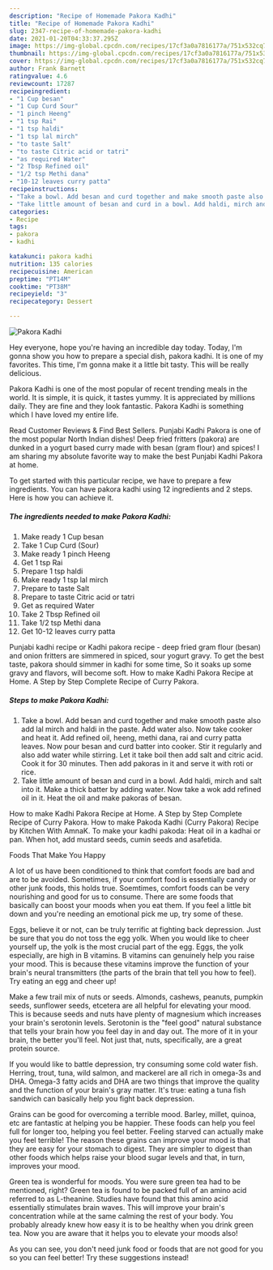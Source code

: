 ```yaml
---
description: "Recipe of Homemade Pakora Kadhi"
title: "Recipe of Homemade Pakora Kadhi"
slug: 2347-recipe-of-homemade-pakora-kadhi
date: 2021-01-20T04:33:37.295Z
image: https://img-global.cpcdn.com/recipes/17cf3a0a7816177a/751x532cq70/pakora-kadhi-recipe-main-photo.jpg
thumbnail: https://img-global.cpcdn.com/recipes/17cf3a0a7816177a/751x532cq70/pakora-kadhi-recipe-main-photo.jpg
cover: https://img-global.cpcdn.com/recipes/17cf3a0a7816177a/751x532cq70/pakora-kadhi-recipe-main-photo.jpg
author: Frank Barnett
ratingvalue: 4.6
reviewcount: 17287
recipeingredient:
- "1 Cup besan"
- "1 Cup Curd Sour"
- "1 pinch Heeng"
- "1 tsp Rai"
- "1 tsp haldi"
- "1 tsp lal mirch"
- "to taste Salt"
- "to taste Citric acid or tatri"
- "as required Water"
- "2 Tbsp Refined oil"
- "1/2 tsp Methi dana"
- "10-12 leaves curry patta"
recipeinstructions:
- "Take a bowl. Add besan and curd together and make smooth paste also add lal mirch and haldi in the paste. Add water also. Now take cooker and heat it. Add refined oil, heeng, methi dana, rai and curry patta leaves. Now pour besan and curd batter into cooker. Stir it regularly and also add water while stirring. Let it take boil then add salt and citric acid. Cook it for 30 minutes. Then add pakoras in it and serve it with roti or rice."
- "Take little amount of besan and curd in a bowl. Add haldi, mirch and salt into it. Make a thick batter by adding water. Now take a wok add refined oil in it. Heat the oil and make pakoras of besan."
categories:
- Recipe
tags:
- pakora
- kadhi

katakunci: pakora kadhi 
nutrition: 135 calories
recipecuisine: American
preptime: "PT14M"
cooktime: "PT38M"
recipeyield: "3"
recipecategory: Dessert

---
```



![Pakora Kadhi](https://img-global.cpcdn.com/recipes/17cf3a0a7816177a/751x532cq70/pakora-kadhi-recipe-main-photo.jpg)

Hey everyone, hope you're having an incredible day today. Today, I'm gonna show you how to prepare a special dish, pakora kadhi. It is one of my favorites. This time, I'm gonna make it a little bit tasty. This will be really delicious.

Pakora Kadhi is one of the most popular of recent trending meals in the world. It is simple, it is quick, it tastes yummy. It is appreciated by millions daily. They are fine and they look fantastic. Pakora Kadhi is something which I have loved my entire life.

Read Customer Reviews &amp; Find Best Sellers. Punjabi Kadhi Pakora is one of the most popular North Indian dishes! Deep fried fritters (pakora) are dunked in a yogurt based curry made with besan (gram flour) and spices! I am sharing my absolute favorite way to make the best Punjabi Kadhi Pakora at home.


To get started with this particular recipe, we have to prepare a few ingredients. You can have pakora kadhi using 12 ingredients and 2 steps. Here is how you can achieve it.

<!--inarticleads1-->

##### The ingredients needed to make Pakora Kadhi:

1. Make ready 1 Cup besan
1. Take 1 Cup Curd (Sour)
1. Make ready 1 pinch Heeng
1. Get 1 tsp Rai
1. Prepare 1 tsp haldi
1. Make ready 1 tsp lal mirch
1. Prepare to taste Salt
1. Prepare to taste Citric acid or tatri
1. Get as required Water
1. Take 2 Tbsp Refined oil
1. Take 1/2 tsp Methi dana
1. Get 10-12 leaves curry patta


Punjabi kadhi recipe or Kadhi pakora recipe - deep fried gram flour (besan) and onion fritters are simmered in spiced, sour yogurt gravy. To get the best taste, pakora should simmer in kadhi for some time, So it soaks up some gravy and flavors, will become soft. How to make Kadhi Pakora Recipe at Home. A Step by Step Complete Recipe of Curry Pakora. 

<!--inarticleads2-->

##### Steps to make Pakora Kadhi:

1. Take a bowl. Add besan and curd together and make smooth paste also add lal mirch and haldi in the paste. Add water also. Now take cooker and heat it. Add refined oil, heeng, methi dana, rai and curry patta leaves. Now pour besan and curd batter into cooker. Stir it regularly and also add water while stirring. Let it take boil then add salt and citric acid. Cook it for 30 minutes. Then add pakoras in it and serve it with roti or rice.
1. Take little amount of besan and curd in a bowl. Add haldi, mirch and salt into it. Make a thick batter by adding water. Now take a wok add refined oil in it. Heat the oil and make pakoras of besan.


How to make Kadhi Pakora Recipe at Home. A Step by Step Complete Recipe of Curry Pakora. How to make Pakoda Kadhi (Curry Pakora) Recipe by Kitchen With AmnaK. To make your kadhi pakoda: Heat oil in a kadhai or pan. When hot, add mustard seeds, cumin seeds and asafetida. 

Foods That Make You Happy


A lot of us have been conditioned to think that comfort foods are bad and are to be avoided. Sometimes, if your comfort food is essentially candy or other junk foods, this holds true. Soemtimes, comfort foods can be very nourishing and good for us to consume. There are some foods that basically can boost your moods when you eat them. If you feel a little bit down and you're needing an emotional pick me up, try some of these.

Eggs, believe it or not, can be truly terrific at fighting back depression. Just be sure that you do not toss the egg yolk. When you would like to cheer yourself up, the yolk is the most crucial part of the egg. Eggs, the yolk especially, are high in B vitamins. B vitamins can genuinely help you raise your mood. This is because these vitamins improve the function of your brain's neural transmitters (the parts of the brain that tell you how to feel). Try eating an egg and cheer up!

Make a few trail mix of nuts or seeds. Almonds, cashews, peanuts, pumpkin seeds, sunflower seeds, etcetera are all helpful for elevating your mood. This is because seeds and nuts have plenty of magnesium which increases your brain's serotonin levels. Serotonin is the "feel good" natural substance that tells your brain how you feel day in and day out. The more of it in your brain, the better you'll feel. Not just that, nuts, specifically, are a great protein source.

If you would like to battle depression, try consuming some cold water fish. Herring, trout, tuna, wild salmon, and mackerel are all rich in omega-3s and DHA. Omega-3 fatty acids and DHA are two things that improve the quality and the function of your brain's gray matter. It's true: eating a tuna fish sandwich can basically help you fight back depression. 

Grains can be good for overcoming a terrible mood. Barley, millet, quinoa, etc are fantastic at helping you be happier. These foods can help you feel full for longer too, helping you feel better. Feeling starved can actually make you feel terrible! The reason these grains can improve your mood is that they are easy for your stomach to digest. They are simpler to digest than other foods which helps raise your blood sugar levels and that, in turn, improves your mood.

Green tea is wonderful for moods. You were sure green tea had to be mentioned, right? Green tea is found to be packed full of an amino acid referred to as L-theanine. Studies have found that this amino acid essentially stimulates brain waves. This will improve your brain's concentration while at the same calming the rest of your body. You probably already knew how easy it is to be healthy when you drink green tea. Now you are aware that it helps you to elevate your moods also!

As you can see, you don't need junk food or foods that are not good for you so you can feel better! Try  these suggestions  instead!

